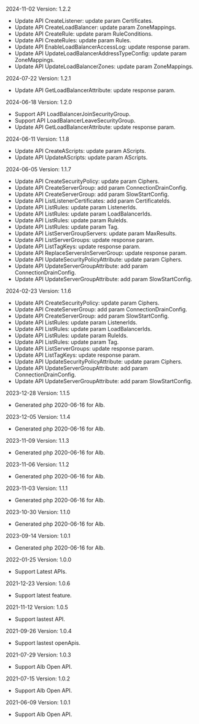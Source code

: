 2024-11-02 Version: 1.2.2
- Update API CreateListener: update param Certificates.
- Update API CreateLoadBalancer: update param ZoneMappings.
- Update API CreateRule: update param RuleConditions.
- Update API CreateRules: update param Rules.
- Update API EnableLoadBalancerAccessLog: update response param.
- Update API UpdateLoadBalancerAddressTypeConfig: update param ZoneMappings.
- Update API UpdateLoadBalancerZones: update param ZoneMappings.


2024-07-22 Version: 1.2.1
- Update API GetLoadBalancerAttribute: update response param.


2024-06-18 Version: 1.2.0
- Support API LoadBalancerJoinSecurityGroup.
- Support API LoadBalancerLeaveSecurityGroup.
- Update API GetLoadBalancerAttribute: update response param.


2024-06-11 Version: 1.1.8
- Update API CreateAScripts: update param AScripts.
- Update API UpdateAScripts: update param AScripts.


2024-06-05 Version: 1.1.7
- Update API CreateSecurityPolicy: update param Ciphers.
- Update API CreateServerGroup: add param ConnectionDrainConfig.
- Update API CreateServerGroup: add param SlowStartConfig.
- Update API ListListenerCertificates: add param CertificateIds.
- Update API ListRules: update param ListenerIds.
- Update API ListRules: update param LoadBalancerIds.
- Update API ListRules: update param RuleIds.
- Update API ListRules: update param Tag.
- Update API ListServerGroupServers: update param MaxResults.
- Update API ListServerGroups: update response param.
- Update API ListTagKeys: update response param.
- Update API ReplaceServersInServerGroup: update response param.
- Update API UpdateSecurityPolicyAttribute: update param Ciphers.
- Update API UpdateServerGroupAttribute: add param ConnectionDrainConfig.
- Update API UpdateServerGroupAttribute: add param SlowStartConfig.


2024-02-23 Version: 1.1.6
- Update API CreateSecurityPolicy: update param Ciphers.
- Update API CreateServerGroup: add param ConnectionDrainConfig.
- Update API CreateServerGroup: add param SlowStartConfig.
- Update API ListRules: update param ListenerIds.
- Update API ListRules: update param LoadBalancerIds.
- Update API ListRules: update param RuleIds.
- Update API ListRules: update param Tag.
- Update API ListServerGroups: update response param.
- Update API ListTagKeys: update response param.
- Update API UpdateSecurityPolicyAttribute: update param Ciphers.
- Update API UpdateServerGroupAttribute: add param ConnectionDrainConfig.
- Update API UpdateServerGroupAttribute: add param SlowStartConfig.


2023-12-28 Version: 1.1.5
- Generated php 2020-06-16 for Alb.

2023-12-05 Version: 1.1.4
- Generated php 2020-06-16 for Alb.

2023-11-09 Version: 1.1.3
- Generated php 2020-06-16 for Alb.

2023-11-06 Version: 1.1.2
- Generated php 2020-06-16 for Alb.

2023-11-03 Version: 1.1.1
- Generated php 2020-06-16 for Alb.

2023-10-30 Version: 1.1.0
- Generated php 2020-06-16 for Alb.

2023-09-14 Version: 1.0.1
- Generated php 2020-06-16 for Alb.

2022-01-25 Version: 1.0.0
- Support Latest APIs.

2021-12-23 Version: 1.0.6
- Support latest feature.

2021-11-12 Version: 1.0.5
- Support lastest API.

2021-09-26 Version: 1.0.4
- Support lastest openApis.

2021-07-29 Version: 1.0.3
- Support Alb Open API.

2021-07-15 Version: 1.0.2
- Support Alb Open API.

2021-06-09 Version: 1.0.1
- Support Alb Open API.

